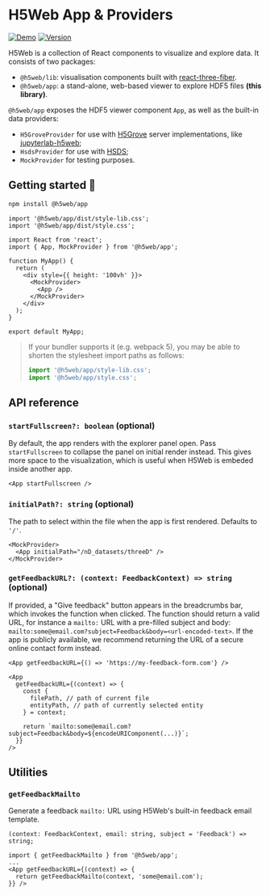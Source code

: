 # H5Web App & Providers

[![Demo](https://img.shields.io/website?down_message=offline&label=demo&up_message=online&url=https%3A%2F%2Fh5web-docs.panosc.eu%2F)](https://h5web.panosc.eu/)
[![Version](https://img.shields.io/npm/v/@h5web/app)](https://www.npmjs.com/package/@h5web/app)

H5Web is a collection of React components to visualize and explore data. It
consists of two packages:

- `@h5web/lib`: visualisation components built with
  [react-three-fiber](https://github.com/react-spring/react-three-fiber).
- `@h5web/app`: a stand-alone, web-based viewer to explore HDF5 files **(this
  library)**.

`@h5web/app` exposes the HDF5 viewer component `App`, as well as the built-in
data providers:

- `H5GroveProvider` for use with [H5Grove](https://github.com/silx-kit/h5grove)
  server implementations, like
  [jupyterlab-h5web](https://github.com/silx-kit/jupyterlab-h5web);
- `HsdsProvider` for use with [HSDS](https://github.com/HDFGroup/hsds);
- `MockProvider` for testing purposes.

## Getting started 🚀

```bash
npm install @h5web/app
```

```tsx
import '@h5web/app/dist/style-lib.css';
import '@h5web/app/dist/style.css';

import React from 'react';
import { App, MockProvider } from '@h5web/app';

function MyApp() {
  return (
    <div style={{ height: '100vh' }}>
      <MockProvider>
        <App />
      </MockProvider>
    </div>
  );
}

export default MyApp;
```

> If your bundler supports it (e.g. webpack 5), you may be able to shorten the
> stylesheet import paths as follows:
>
> ```ts
> import '@h5web/app/style-lib.css';
> import '@h5web/app/style.css';
> ```

## API reference

### `startFullscreen?: boolean` (optional)

By default, the app renders with the explorer panel open. Pass `startFullscreen`
to collapse the panel on initial render instead. This gives more space to the
visualization, which is useful when H5Web is embeded inside another app.

```tsx
<App startFullscreen />
```

### `initialPath?: string` (optional)

The path to select within the file when the app is first rendered. Defaults to
`'/'`.

```tsx
<MockProvider>
  <App initialPath="/nD_datasets/threeD" />
</MockProvider>
```

### `getFeedbackURL?: (context: FeedbackContext) => string` (optional)

If provided, a "Give feedback" button appears in the breadcrumbs bar, which
invokes the function when clicked. The function should return a valid URL, for
instance a `mailto:` URL with a pre-filled subject and body:
`mailto:some@email.com?subject=Feedback&body=<url-encoded-text>`. If the app is
publicly available, we recommend returning the URL of a secure online contact
form instead.

```tsx
<App getFeedbackURL={() => 'https://my-feedback-form.com'} />
```

```tsx
<App
  getFeedbackURL={(context) => {
    const {
      filePath, // path of current file
      entityPath, // path of currently selected entity
    } = context;

    return `mailto:some@email.com?subject=Feedback&body=${encodeURIComponent(...)}`;
  }}
/>
```

## Utilities

### `getFeedbackMailto`

Generate a feedback `mailto:` URL using H5Web's built-in feedback email
template.

```tsx
(context: FeedbackContext, email: string, subject = 'Feedback') => string;
```

```tsx
import { getFeedbackMailto } from '@h5web/app';
...
<App getFeedbackURL={(context) => {
  return getFeedbackMailto(context, 'some@email.com');
}} />
```
